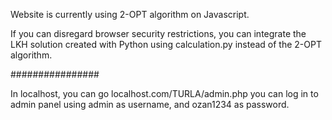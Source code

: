 Website is currently using 2-OPT algorithm on Javascript.

If you can disregard browser security restrictions, you can integrate the LKH solution created with Python using calculation.py instead of the 2-OPT algorithm.

################

In localhost, you can go localhost.com/TURLA/admin.php you can log in to admin panel using admin as username, and ozan1234 as password.
